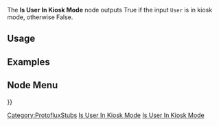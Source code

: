 <languages></languages> <translate>

The **Is User In Kiosk Mode** node outputs True if the input `User` is
in kiosk mode, otherwise False.

## Usage

## Examples

## Node Menu

</translate> }}

[Category:ProtofluxStubs](Category:ProtofluxStubs "wikilink") [Is User
In Kiosk Mode](Category:Protoflux{{#translation:}} "wikilink") [Is User
In Kiosk Mode](Category:Protoflux:Users{{#translation:}} "wikilink")